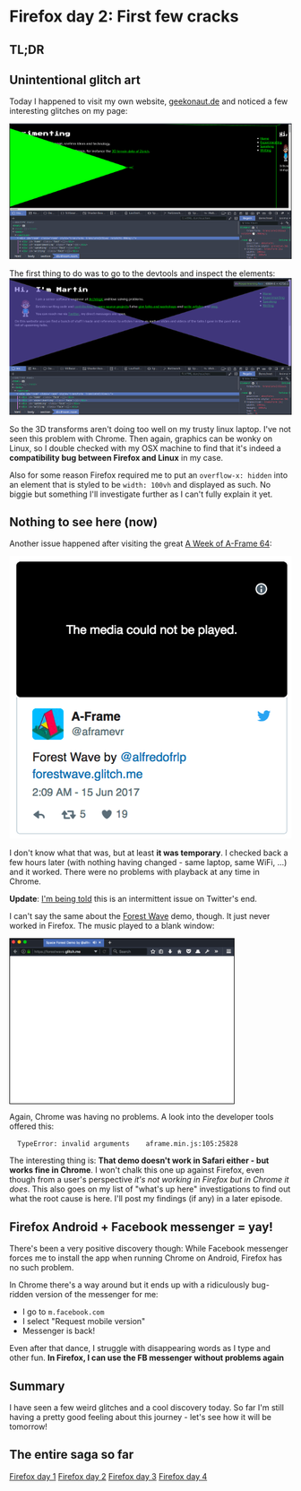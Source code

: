 <!-- Firefox day 2: First few cracks -->

# Firefox day 2: First few cracks

## TL;DR

## Unintentional glitch art

Today I happened to visit my own website, [geekonaut.de](http://geekonaut.de) and noticed a few interesting glitches on my page:

![](../images/post-images/firefox/firefox-day2-4.png)

The first thing to do was to go to the devtools and inspect the elements:
![](../images/post-images/firefox/firefox-day2-3.png)

So the 3D transforms aren't doing too well on my trusty linux laptop. I've not seen this problem with Chrome. Then again, graphics can be wonky on Linux, so I double checked with my OSX machine to find that it's indeed a **compatibility bug between Firefox and Linux** in my case.

Also for some reason Firefox required me to put an `overflow-x: hidden` into an element that is styled to be `width: 100vh` and displayed as such. No biggie but something I'll investigate further as I can't fully explain it yet.

## Nothing to see here (now)

Another issue happened after visiting the great [A Week of A-Frame 64](https://aframe.io/blog/awoa-64/):

![](../images/post-images/firefox/firefox-day2-1.png)

I don't know what that was, but at least **it was temporary**. I checked back a few hours later (with nothing having changed - same laptop, same WiFi, ...) and it worked. There were no problems with playback at any time in Chrome. 

**Update**: [I'm being told](https://twitter.com/jwajsberg/status/875472489631162369) this is an intermittent issue on Twitter's end.

I can't say the same about the [Forest Wave](https://forestwave.glitch.me) demo, though. It just never worked in Firefox. The music played to a blank window:

<div style="border: 1px solid black; width: 400px;">
  <img src="../images/post-images/firefox/firefox-day2-2.png" width="400px">
</div>

Again, Chrome was having no problems. A look into the developer tools offered this:

```
  TypeError: invalid arguments    aframe.min.js:105:25828
```

The interesting thing is: **That demo doesn't work in Safari either - but works fine in Chrome**.
I won't chalk this one up against Firefox, even though from a user's perspective _it's not working in Firefox but in Chrome it does_. This also goes on my list of "what's up here" investigations to find out what the root cause is here. I'll post my findings (if any) in a later episode.

## Firefox Android + Facebook messenger = yay!

There's been a very positive discovery though: While Facebook messenger forces me to install the app when running Chrome on Android, Firefox has no such problem.

In Chrome there's a way around but it ends up with a ridiculously bug-ridden version of the messenger for me:

- I go to `m.facebook.com`
- I select "Request mobile version"
- Messenger is back!

Even after that dance, I struggle with disappearing words as I type and other fun.
**In Firefox, I can use the FB messenger without problems again**

## Summary

I have seen a few weird glitches and a cool discovery today. So far I'm still having a pretty good feeling about this journey - let's see how it will be tomorrow!

## The entire saga so far

[Firefox day 1](2017-06-14-my-firefox-month-day-1)
[Firefox day 2](2017-06-15-firefox-day-2-first-few-cracks)
[Firefox day 3](2017-06-16-firefox-day-3-details)
[Firefox day 4](2017-06-17-goin-up-the-country)